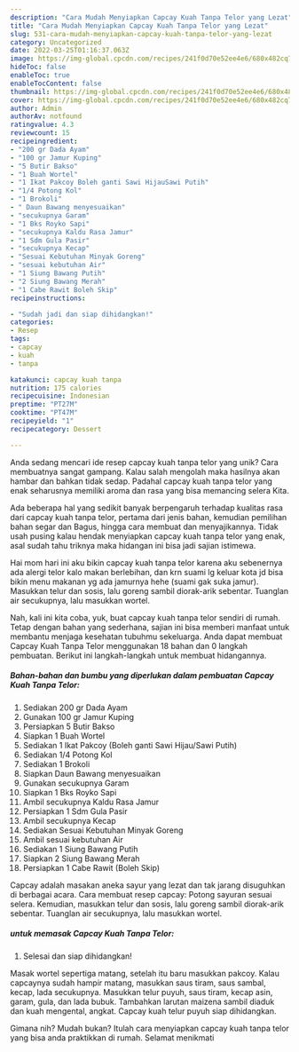 ```yaml
---
description: "Cara Mudah Menyiapkan Capcay Kuah Tanpa Telor yang Lezat"
title: "Cara Mudah Menyiapkan Capcay Kuah Tanpa Telor yang Lezat"
slug: 531-cara-mudah-menyiapkan-capcay-kuah-tanpa-telor-yang-lezat
category: Uncategorized
date: 2022-03-25T01:16:37.063Z
image: https://img-global.cpcdn.com/recipes/241f0d70e52ee4e6/680x482cq70/capcay-kuah-tanpa-telor-foto-resep-utama.jpg
hideToc: false
enableToc: true
enableTocContent: false
thumbnail: https://img-global.cpcdn.com/recipes/241f0d70e52ee4e6/680x482cq70/capcay-kuah-tanpa-telor-foto-resep-utama.jpg
cover: https://img-global.cpcdn.com/recipes/241f0d70e52ee4e6/680x482cq70/capcay-kuah-tanpa-telor-foto-resep-utama.jpg
author: Admin
authorAv: notfound
ratingvalue: 4.3
reviewcount: 15
recipeingredient:
- "200 gr Dada Ayam"
- "100 gr Jamur Kuping"
- "5 Butir Bakso"
- "1 Buah Wortel"
- "1 Ikat Pakcoy Boleh ganti Sawi HijauSawi Putih"
- "1/4 Potong Kol"
- "1 Brokoli"
- " Daun Bawang menyesuaikan"
- "secukupnya Garam"
- "1 Bks Royko Sapi"
- "secukupnya Kaldu Rasa Jamur"
- "1 Sdm Gula Pasir"
- "secukupnya Kecap"
- "Sesuai Kebutuhan Minyak Goreng"
- "sesuai kebutuhan Air"
- "1 Siung Bawang Putih"
- "2 Siung Bawang Merah"
- "1 Cabe Rawit Boleh Skip"
recipeinstructions:

- "Sudah jadi dan siap dihidangkan!"
categories:
- Resep
tags:
- capcay
- kuah
- tanpa

katakunci: capcay kuah tanpa 
nutrition: 175 calories
recipecuisine: Indonesian
preptime: "PT27M"
cooktime: "PT47M"
recipeyield: "1"
recipecategory: Dessert

---
```





Anda sedang mencari ide resep capcay kuah tanpa telor yang unik? Cara membuatnya sangat gampang. Kalau salah mengolah maka hasilnya akan hambar dan bahkan tidak sedap. Padahal capcay kuah tanpa telor yang enak seharusnya memiliki aroma dan rasa yang bisa memancing selera Kita.





Ada beberapa hal yang sedikit banyak berpengaruh terhadap kualitas rasa dari capcay kuah tanpa telor, pertama dari jenis bahan, kemudian pemilihan bahan segar dan Bagus, hingga cara membuat dan menyajikannya. Tidak usah pusing kalau hendak menyiapkan capcay kuah tanpa telor yang enak,      asal sudah tahu triknya maka hidangan ini bisa jadi sajian istimewa.














Hai mom hari ini aku bikin capcay kuah tanpa telor karena aku sebenernya ada alergi telor kalo makan berlebihan, dan krn suami lg keluar kota jd bisa bikin menu makanan yg ada jamurnya hehe (suami gak suka jamur). Masukkan telur dan sosis, lalu goreng sambil diorak-arik sebentar. Tuanglan air secukupnya, lalu masukkan wortel.






Nah, kali ini kita coba, yuk, buat capcay kuah tanpa telor sendiri di rumah. Tetap dengan bahan yang sederhana, sajian ini bisa memberi manfaat untuk membantu menjaga kesehatan tubuhmu sekeluarga. Anda dapat membuat Capcay Kuah Tanpa Telor menggunakan 18 bahan dan 0 langkah pembuatan. Berikut ini langkah-langkah untuk membuat hidangannya.

<!--inarticleads1-->

##### Bahan-bahan dan bumbu yang diperlukan dalam pembuatan Capcay Kuah Tanpa Telor:

1. Sediakan 200 gr Dada Ayam
1. Gunakan 100 gr Jamur Kuping
1. Persiapkan 5 Butir Bakso
1. Siapkan 1 Buah Wortel
1. Sediakan 1 Ikat Pakcoy (Boleh ganti Sawi Hijau/Sawi Putih)
1. Sediakan 1/4 Potong Kol
1. Sediakan 1 Brokoli
1. Siapkan  Daun Bawang menyesuaikan
1. Gunakan secukupnya Garam
1. Siapkan 1 Bks Royko Sapi
1. Ambil secukupnya Kaldu Rasa Jamur
1. Persiapkan 1 Sdm Gula Pasir
1. Ambil secukupnya Kecap
1. Sediakan Sesuai Kebutuhan Minyak Goreng
1. Ambil sesuai kebutuhan Air
1. Sediakan 1 Siung Bawang Putih
1. Siapkan 2 Siung Bawang Merah
1. Persiapkan 1 Cabe Rawit (Boleh Skip)


Capcay adalah masakan aneka sayur yang lezat dan tak jarang disuguhkan di berbagai acara. Cara membuat resep capcay: Potong sayuran sesuai selera. Kemudian, masukkan telur dan sosis, lalu goreng sambil diorak-arik sebentar. Tuanglan air secukupnya, lalu masukkan wortel. 

<!--inarticleads2-->

#####  untuk memasak Capcay Kuah Tanpa Telor:


1. Selesai dan siap dihidangkan!

Masak wortel sepertiga matang, setelah itu baru masukkan pakcoy. Kalau capcaynya sudah hampir matang, masukkan saus tiram, saus sambal, kecap, lada secukupnya. Masukkan telur puyuh, saus tiram, kecap asin, garam, gula, dan lada bubuk. Tambahkan larutan maizena sambil diaduk dan kuah mengental, angkat. Capcay kuah telur puyuh siap dihidangkan. 

Gimana nih? Mudah bukan? Itulah cara menyiapkan capcay kuah tanpa telor yang bisa anda praktikkan di rumah. Selamat menikmati
